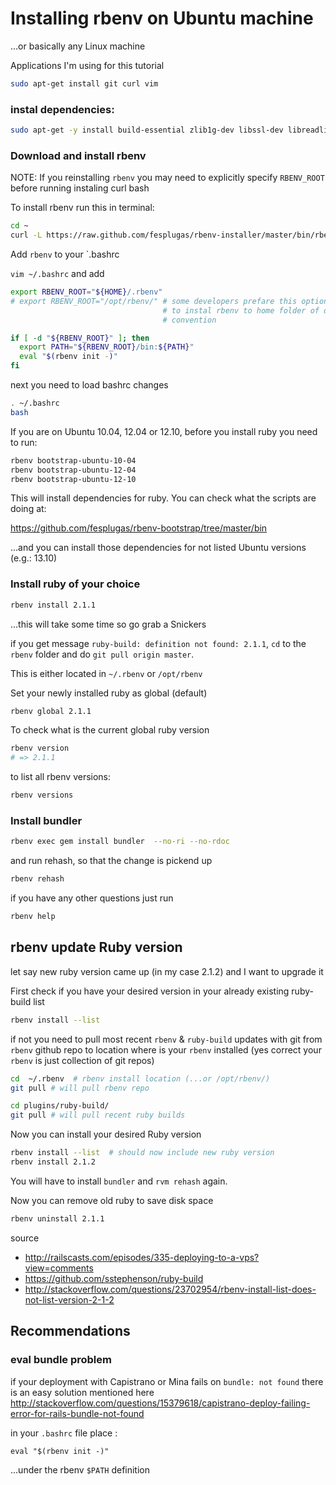 # Installing rbenv on Ubuntu machine

...or basically any Linux machine

Applications I'm using for this tutorial

```bash
sudo apt-get install git curl vim
```

### instal dependencies:

```bash
sudo apt-get -y install build-essential zlib1g-dev libssl-dev libreadline-gplv2-dev
```

### Download and install rbenv 

NOTE: If you reinstalling `rbenv` you may need to explicitly specify `RBENV_ROOT` before running instaling curl bash

To install rbenv run this in terminal:

```bash
cd ~
curl -L https://raw.github.com/fesplugas/rbenv-installer/master/bin/rbenv-installer | bash
```


Add `rbenv` to your `.bashrc

`vim ~/.bashrc` and add

```bash
export RBENV_ROOT="${HOME}/.rbenv"
# export RBENV_ROOT="/opt/rbenv/" # some developers prefare this option I highly recommend 
                                  # to instal rbenv to home folder of deploy user as it's 
                                  # convention 

if [ -d "${RBENV_ROOT}" ]; then
  export PATH="${RBENV_ROOT}/bin:${PATH}"
  eval "$(rbenv init -)"
fi
```

next you need to load bashrc changes

```bash
. ~/.bashrc 
bash
```

If you are on Ubuntu 10.04, 12.04 or 12.10, before you install ruby
you need to run:

```bash
rbenv bootstrap-ubuntu-10-04
rbenv bootstrap-ubuntu-12-04
rbenv bootstrap-ubuntu-12-10
```

This will install dependencies for ruby. You can check what the scripts are doing at:

https://github.com/fesplugas/rbenv-bootstrap/tree/master/bin

...and you can install those dependencies for not listed Ubuntu versions (e.g.: 13.10)

### Install ruby of your choice

```bash
rbenv install 2.1.1
```

...this will take some time so go grab a Snickers

if you get message  `ruby-build: definition not found: 2.1.1`, `cd` to 
the `rbenv` folder and do `git pull origin master`.

This is either located in `~/.rbenv` or `/opt/rbenv`

Set your newly installed ruby as global (default)

```bash
rbenv global 2.1.1
```

To check what is the current global ruby version

```bash
rbenv version
# => 2.1.1
```

to list all rbenv versions:

```bash
rbenv versions
```

### Install bundler

```bash
rbenv exec gem install bundler  --no-ri --no-rdoc
```

and run rehash, so that the change is pickend up

```bash
rbenv rehash
```

if you have any other questions just run 

```bash
rbenv help
```

## rbenv update Ruby version

let say new ruby version came up (in my case 2.1.2) and I want to upgrade it 

First check if you have your desired version in your already existing ruby-build list

```bash
rbenv install --list
```

if not you need to pull most recent `rbenv` & `ruby-build` updates with git from `rbenv` github repo to
location where is your `rbenv` installed (yes correct your `rbenv` is just collection of git repos)

```bash
cd  ~/.rbenv  # rbenv install location (...or /opt/rbenv/)
git pull # will pull rbenv repo

cd plugins/ruby-build/
git pull # will pull recent ruby builds
```

Now you can install your desired Ruby version

```bash
rbenv install --list  # should now include new ruby version
rbenv install 2.1.2
```

You will have to install `bundler` and `rvm rehash` again.

Now you can remove old ruby to save disk space

```bash
rbenv uninstall 2.1.1
```

source

* http://railscasts.com/episodes/335-deploying-to-a-vps?view=comments
* https://github.com/sstephenson/ruby-build
* http://stackoverflow.com/questions/23702954/rbenv-install-list-does-not-list-version-2-1-2

## Recommendations

### eval bundle problem

if your deployment with Capistrano or Mina fails on `bundle: not found` there is an easy solution mentioned here
http://stackoverflow.com/questions/15379618/capistrano-deploy-failing-error-for-rails-bundle-not-found

in your `.bashrc` file place :

```
eval "$(rbenv init -)"
```

...under the rbenv `$PATH` definition
